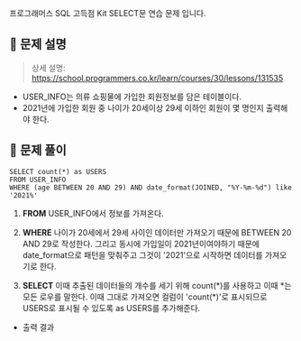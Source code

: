 <p>프로그래머스 SQL 고득점 Kit SELECT문 연습 문제 입니다.</p>
<h2 id="📌-문제-설명">📌 문제 설명</h2>
<blockquote>
<p>상세 설명: <a href="https://school.programmers.co.kr/learn/courses/30/lessons/131535">https://school.programmers.co.kr/learn/courses/30/lessons/131535</a></p>
</blockquote>
<ul>
<li>USER_INFO는 의류 쇼핑물에 가입한 회원정보를 담은 테이블이다.</li>
<li>2021년에 가입한 회원 중 나이가 20세이상 29세 이하인 회원이 몇 명인지 출력해야 한다.
<img alt="" src="https://velog.velcdn.com/images/hwi_min/post/c12491d5-04b7-4316-9dc9-1ce18e2a30a6/image.png" /><br />

</li>
</ul>
<h2 id="📌-문제-풀이">📌 문제 풀이</h2>
<pre><code class="language-sql">SELECT count(*) as USERS
FROM USER_INFO
WHERE (age BETWEEN 20 AND 29) AND date_format(JOINED, &quot;%Y-%m-%d&quot;) like '2021%'</code></pre>
<ol>
<li><p><strong>FROM</strong>
USER_INFO에서 정보를 가져온다.</p>
</li>
<li><p><strong>WHERE</strong>
나이가 20세에서 29세 사이인 데이터만 가져오기 때문에 BETWEEN 20 AND 29로 작성한다. 그리고 동시에 가입일이 2021년이여야하기 때문에 date_format으로 패턴을 맞춰주고 그것이 '2021'으로 시작하면 데이터를 가져오기로 한다.</p>
</li>
<li><p><strong>SELECT</strong>
이때 추출된 데이터들의 개수를 세기 위해 count(*)를 사용하고 이때 *는 모든 로우를 말한다. 이때 그대로 가져오면 컬럼이 'count(*)'로 표시되므로 USERS로 표시될 수 있도록 as USERS를 추가해준다.</p>
</li>
</ol>
<ul>
<li>출력 결과
<img alt="" src="https://velog.velcdn.com/images/hwi_min/post/6f2a3ad9-9874-4bd2-a2c2-8d57b9822aa8/image.png" /></li>
</ul>